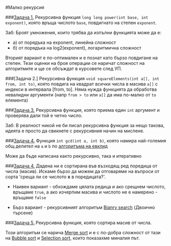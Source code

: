 #Малко рекурсия

###[Задача 1.]()
Рекурсивна функция `long long power(int base, int exponent)`, която връща числото `base`, повдигнато на степен `exponent`.

Заб: Броят умножения, които трябва да изпълни функцията може да е:
* a) от порядъка на exponent, линейна сложност
* б) от порядъка на log2(exponent), логаритмична сложност

Вторият вариант е по-оптимален и е познат като бързо повдигане на степен. Тези оценки на броя операции се наричат сложност на алгоритмите и ще се обсъждат в курсовете след УП.



###[Задача 2.]
Рекурсивна функция `void squareElements(int a[], int from, int to)`, която повдига на квадрат всички числа в масива `а[]` с индекси в интервала [from, to]. Няма нужда функцията да обработва невалидни аргументи (напр `from > to` или `a[]` да има по-малко от `to` елемента)



###[Задача 3.]()
Рекурсивна функция, която приема един `int` аргумент и проверява дали той е четно число.

Заб: В реалност никой не би писал рекурсивна функция за нещо такова, идеята е просто да свикнете с рекурсивния начин на мислене.



###[Задача 4.](gcd.cpp)
Функция `int gcd(int a, int b)`, която намира най-голeмия общ делител на `a` и `b` по [алгоритъма на евклид](https://en.wikipedia.org/wiki/Euclidean_algorithm)

Може да бъде написана както рекурсивно, така и итеративно



###[Задача 4.](binarySearch.cpp)
Дадена ни е сортирана във възходящ ред поредица от числа (масив). Искаме бързо да можем да отговаряме на въпроси от сорта 'среща ли се числото __x__ в поредицата?'.

* Наивен вариант - обхождаме цялата редица и ако срещнем числото, връщаме `true`, а ако изчерпим масива и числото не е намерено - връщаме `false`

* Бърз вариант - рекурсивният алгоритъм [Bianry search](https://en.wikipedia.org/wiki/Binary_search_algorithm) (Двоично търсене)



###[Задача 5.](mergeSort.cpp)
Рекурсивна функция, която сортира масив от числа.

Този алгоритъм се нарича [Merge sort](https://en.wikipedia.org/wiki/Merge_sort) и е с по-добра сложност от тази на [Bubble sort](https://en.wikipedia.org/wiki/Bubble_sort) и [Selection sort](https://en.wikipedia.org/wiki/Selection_sort), които показахме миналия път.

